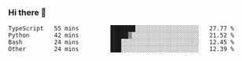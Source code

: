 ### Hi there 👋

<!--START_SECTION:waka-->

```text
TypeScript   55 mins         ███████░░░░░░░░░░░░░░░░░░   27.77 %
Python       42 mins         █████▒░░░░░░░░░░░░░░░░░░░   21.52 %
Bash         24 mins         ███░░░░░░░░░░░░░░░░░░░░░░   12.45 %
Other        24 mins         ███░░░░░░░░░░░░░░░░░░░░░░   12.39 %
```

<!--END_SECTION:waka-->

<!--
**arlenxuzj/arlenxuzj** is a ✨ _special_ ✨ repository because its `README.md` (this file) appears on your GitHub profile.

Here are some ideas to get you started:

- 🔭 I’m currently working on ...
- 🌱 I’m currently learning ...
- 👯 I’m looking to collaborate on ...
- 🤔 I’m looking for help with ...
- 💬 Ask me about ...
- 📫 How to reach me: ...
- 😄 Pronouns: ...
- ⚡ Fun fact: ...
-->
